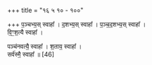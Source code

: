 +++
title = "१६ ५ १० - १००"

+++
प॒ञ्चभ्य॒स् स्वाहा᳚ । द॒शभ्य॒स् स्वाहा᳚ । प॒ञ्च॒द॒शभ्य॒स् स्वाहा᳚ ।  
वि॒ꣳ॒श॒त्यै स्वाहा᳚ ।  

पञ्च॑नवत्यै॒ स्वाहा᳚ । श॒ताय॒ स्वाहा᳚ ।  
सर्व॑स्मै॒ स्वाहा᳚ ॥ [46]

